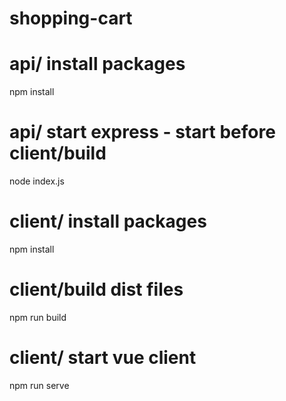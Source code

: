 # shopping-cart

# api/ install packages
npm install

# api/ start express - start before client/build
node index.js

# client/ install packages
npm install

# client/build dist files
npm run build

# client/ start vue client
npm run serve
